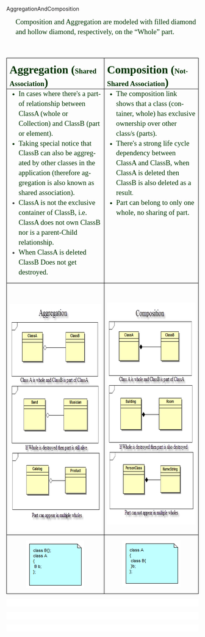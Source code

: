 AggregationAndComposition

<html>
<body lang=EN-IN style='tab-interval:36.0pt'>

<div class=WordSection1>

<p class=MsoNormal style='margin-top:0cm;margin-right:0cm;margin-bottom:0cm;
margin-left:18.0pt;margin-bottom:.0001pt;line-height:18.7pt'><span
style='font-size:14.0pt;font-family:"Times New Roman","serif";mso-fareast-font-family:
"Times New Roman";color:#003300;mso-fareast-language:EN-IN'>Composition and
Aggregation are modeled with filled diamond and hollow diamond, respectively,
on the “Whole” part.<u9:p></u9:p></span><o:p></o:p></p>

<p class=MsoNormal style='margin-bottom:0cm;margin-bottom:.0001pt;line-height:
18.7pt'><span style='font-size:14.0pt;font-family:"Times New Roman","serif";
mso-fareast-font-family:"Times New Roman";color:#003300;mso-fareast-language:
EN-IN'><u9:p>&nbsp;</u9:p></span><o:p></o:p></p>

<table class=MsoTableGrid border=1 cellspacing=0 cellpadding=0
 style='border-collapse:collapse;border:none;mso-border-alt:solid windowtext .5pt;
 mso-yfti-tbllook:1184;mso-padding-alt:0cm 5.4pt 0cm 5.4pt'>
 <tr style='mso-yfti-irow:0;mso-yfti-firstrow:yes'>
  <td width=529 valign=top style='width:396.5pt;border:solid windowtext 1.0pt;
  mso-border-alt:solid windowtext .5pt;padding:0cm 5.4pt 0cm 5.4pt'>
  <p class=MsoNormal style='margin-bottom:0cm;margin-bottom:.0001pt;mso-line-height-alt:
  18.7pt;orphans: auto;text-align:start;widows: auto;-webkit-text-stroke-width: 0px;
  word-spacing:0px'><b style='mso-bidi-font-weight:normal'><span
  style='font-size:22.0pt;font-family:"Times New Roman","serif";mso-fareast-font-family:
  "Times New Roman";color:#003300;mso-fareast-language:EN-IN'>Aggregation (</span></b><b
  style='mso-bidi-font-weight:normal'><span style='font-size:14.0pt;font-family:
  "Times New Roman","serif";mso-fareast-font-family:"Times New Roman";
  color:#003300;mso-fareast-language:EN-IN'>Shared Association</span></b><b
  style='mso-bidi-font-weight:normal'><span style='font-size:22.0pt;font-family:
  "Times New Roman","serif";mso-fareast-font-family:"Times New Roman";
  color:#003300;mso-fareast-language:EN-IN'>)</span></b></p>
  </td>
  <u9:p></u9:p>
  <td width=473 valign=top style='width:354.4pt;border:solid windowtext 1.0pt;
  border-left:none;mso-border-left-alt:solid windowtext .5pt;mso-border-alt:
  solid windowtext .5pt;padding:0cm 5.4pt 0cm 5.4pt'>
  <p class=MsoNormal style='margin-bottom:0cm;margin-bottom:.0001pt;mso-line-height-alt:
  18.7pt'><b style='mso-bidi-font-weight:normal'><span style='font-size:22.0pt;
  font-family:"Times New Roman","serif";mso-fareast-font-family:"Times New Roman";
  color:#003300;mso-fareast-language:EN-IN'>Composition (</span></b><b
  style='mso-bidi-font-weight:normal'><span style='font-size:14.0pt;font-family:
  "Times New Roman","serif";mso-fareast-font-family:"Times New Roman";
  color:#003300;mso-fareast-language:EN-IN'>Not-Shared Association</span></b><b
  style='mso-bidi-font-weight:normal'><span style='font-size:22.0pt;font-family:
  "Times New Roman","serif";mso-fareast-font-family:"Times New Roman";
  color:#003300;mso-fareast-language:EN-IN'>)</span></b></p>
  </td>
 </tr>
 <u9:p></u9:p>
 <tr style='mso-yfti-irow:1'>
  <td width=529 valign=top style='width:396.5pt;border:solid windowtext 1.0pt;
  border-top:none;mso-border-top-alt:solid windowtext .5pt;mso-border-alt:solid windowtext .5pt;
  padding:0cm 5.4pt 0cm 5.4pt'>
  <ul style='margin-top:0cm' type=disc>
   <li class=MsoNormal style='color:#003300;margin-bottom:0cm;margin-bottom:
       .0001pt;line-height:18.7pt;mso-list:l1 level1 lfo3;tab-stops:list 36.0pt'><span
       style='font-size:14.0pt;font-family:"Times New Roman","serif";
       mso-fareast-font-family:"Times New Roman";mso-fareast-language:EN-IN'>In
       cases where there's a part-of relationship between ClassA (whole or
       Collection) and ClassB (part or element).<u9:p></u9:p></span><o:p></o:p></li>
   <li class=MsoNormal style='color:#003300;margin-bottom:0cm;margin-bottom:
       .0001pt;line-height:18.7pt;mso-list:l1 level1 lfo3;tab-stops:list 36.0pt'><span
       style='font-size:14.0pt;font-family:"Times New Roman","serif";
       mso-fareast-font-family:"Times New Roman";mso-fareast-language:EN-IN'>Taking
       special notice that ClassB can also be aggregated by other classes in
       the application (therefore aggregation is also known as shared
       association).<u9:p></u9:p></span><o:p></o:p></li>
   <li class=MsoNormal style='color:#444444;margin-bottom:0cm;margin-bottom:
       .0001pt;line-height:18.7pt;mso-list:l1 level1 lfo3;tab-stops:list 36.0pt'><span
       style='font-size:14.0pt;font-family:"Times New Roman","serif";
       mso-fareast-font-family:"Times New Roman";color:#003300;mso-fareast-language:
       EN-IN'>ClassA is not the exclusive container of ClassB, i.e. ClassA does
       not own ClassB nor is a parent-Child relationship.</span><o:p></o:p></li>
   <u9:p></u9:p>
   <li class=MsoNormal style='color:#444444;margin-bottom:0cm;margin-bottom:
       .0001pt;line-height:18.7pt;mso-list:l1 level1 lfo3;tab-stops:list 36.0pt'><span
       style='font-size:14.0pt;font-family:"Times New Roman","serif";
       mso-fareast-font-family:"Times New Roman";color:#003300;mso-fareast-language:
       EN-IN'>When ClassA is deleted ClassB Does not get destroyed.</span><o:p></o:p></li>
  </ul>
  </td>
  <u9:p></u9:p>
  <td width=473 valign=top style='width:354.4pt;border-top:none;border-left:
  none;border-bottom:solid windowtext 1.0pt;border-right:solid windowtext 1.0pt;
  mso-border-top-alt:solid windowtext .5pt;mso-border-left-alt:solid windowtext .5pt;
  mso-border-alt:solid windowtext .5pt;padding:0cm 5.4pt 0cm 5.4pt'>
  <ul style='margin-top:0cm' type=disc>
   <li class=MsoNormal style='color:#003300;margin-bottom:0cm;margin-bottom:
       .0001pt;line-height:18.7pt;mso-list:l1 level1 lfo3;tab-stops:list 36.0pt'><span
       style='font-size:14.0pt;font-family:"Times New Roman","serif";
       mso-fareast-font-family:"Times New Roman";mso-fareast-language:EN-IN'>The
       composition link shows that a class (container, whole) has exclusive
       ownership over other class/s (parts).<u9:p></u9:p></span><o:p></o:p></li>
   <li class=MsoNormal style='color:#003300;margin-bottom:0cm;margin-bottom:
       .0001pt;line-height:18.7pt;mso-list:l1 level1 lfo3;tab-stops:list 36.0pt'><span
       style='font-size:14.0pt;font-family:"Times New Roman","serif";
       mso-fareast-font-family:"Times New Roman";mso-fareast-language:EN-IN'>There's
       a strong life cycle dependency between ClassA and ClassB, when ClassA is
       deleted then ClassB is also deleted as a result</span>.<u9:p></u9:p><o:p></o:p></li>
   <li class=MsoNormal style='color:#003300;margin-bottom:0cm;margin-bottom:
       .0001pt;line-height:18.7pt;mso-list:l1 level1 lfo3;tab-stops:list 36.0pt'><span
       style='font-size:14.0pt;font-family:"Times New Roman","serif";
       mso-fareast-font-family:"Times New Roman";mso-fareast-language:EN-IN'>Part
       can belong to only one whole, no sharing of part.<u9:p></u9:p></span><o:p></o:p></li>
  </ul>
  <p style='margin-left:18.0pt;mso-line-height-alt:13.5pt'><span
  style='font-size:14.0pt;color:#003300;mso-fareast-language:EN-US'><u9:p>&nbsp;</u9:p></span><span
  style='mso-fareast-language:EN-US'><o:p></o:p></span></p>
  </td>
 </tr>
 <tr style='mso-yfti-irow:2;height:477.05pt'>
  <td width=529 valign=top style='width:396.5pt;border:solid windowtext 1.0pt;
  border-top:none;mso-border-top-alt:solid windowtext .5pt;mso-border-alt:solid windowtext .5pt;
  padding:0cm 5.4pt 0cm 5.4pt;height:477.05pt'>
  <p class=MsoNormal align=center style='margin-bottom:0cm;margin-bottom:.0001pt;
  text-align:center;line-height:18.7pt'><span style='font-size:14.0pt;
  font-family:"Times New Roman","serif";mso-fareast-font-family:"Times New Roman";
  color:#003300;mso-fareast-language:EN-IN'><u9:p>&nbsp;</u9:p></span><o:p></o:p></p>
  <p class=MsoNormal align=center style='margin-bottom:0cm;margin-bottom:.0001pt;
  text-align:center;line-height:18.7pt'><u10:shapetype id="_x0000_t75" coordsize="21600,21600" u9:spt="75" u9:preferrelative="t" path="m@4@5l@4@11@9@11@9@5xe" filled="f" stroked="f"><u10:stroke joinstyle="miter"/><u10:formulas><u10:f eqn="if lineDrawn pixelLineWidth 0"/><u10:f eqn="sum @0 1 0"/><u10:f eqn="sum 0 0 @1"/><u10:f eqn="prod @2 1 2"/><u10:f eqn="prod @3 21600 pixelWidth"/><u10:f eqn="prod @3 21600 pixelHeight"/><u10:f eqn="sum @0 0 1"/><u10:f eqn="prod @6 1 2"/><u10:f eqn="prod @7 21600 pixelWidth"/><u10:f eqn="sum @8 21600 0"/><u10:f eqn="prod @7 21600 pixelHeight"/><u10:f eqn="sum @10 21600 0"/></u10:formulas><u10:path u9:extrusionok="f" gradientshapeok="t" u9:connecttype="rect"/><u9:lock u10:ext="edit" aspectratio="t"/></u10:shapetype><u10:shape id="Picture_x0020_1" u9:spid="_x0000_i1028" type="#_x0000_t75" style="width:284.25pt;height:447pt;visibility:visible;mso-wrap-style:square"><u10:imagedata src="Images/Aggregation-1.png" u9:title=""/></u10:shape><span
  style='mso-fareast-language:EN-IN;mso-no-proof:yes'><img width=379
  height=596 id="_x0000_i1028" src="Images/Aggregation-1.png"></span><o:p></o:p></p>
  </td>
  <td width=473 valign=top style='width:354.4pt;border-top:none;border-left:
  none;border-bottom:solid windowtext 1.0pt;border-right:solid windowtext 1.0pt;
  mso-border-top-alt:solid windowtext .5pt;mso-border-left-alt:solid windowtext .5pt;
  mso-border-alt:solid windowtext .5pt;padding:0cm 5.4pt 0cm 5.4pt;height:477.05pt'>
  <p style='mso-line-height-alt:13.5pt'><span style='font-size:14.0pt;
  color:#003300;mso-fareast-language:EN-US'><u9:p>&nbsp;</u9:p></span><span
  style='mso-fareast-language:EN-US'><o:p></o:p></span></p>
  <p style='line-height:13.5pt'><u10:shape id="Picture_x0020_5" u9:spid="_x0000_i1027" type="#_x0000_t75" style="width:285pt;&#13;&#10;   height:435pt;visibility:visible;mso-wrap-style:square"><u10:imagedata src="Images/Composition-1.png" u9:title=""/></u10:shape><span
  style='mso-no-proof:yes'><img width=380 height=580 id="_x0000_i1027"
  src="Images/Composition-1.png"></span><span style='mso-fareast-language:EN-US'><o:p></o:p></span></p>
  </td>
 </tr>
 <tr style='mso-yfti-irow:3;mso-yfti-lastrow:yes;height:98.35pt'>
  <td width=529 valign=top style='width:396.5pt;border:solid windowtext 1.0pt;
  border-top:none;mso-border-top-alt:solid windowtext .5pt;mso-border-alt:solid windowtext .5pt;
  padding:0cm 5.4pt 0cm 5.4pt;height:98.35pt'>
  <p class=MsoNormal align=center style='margin-bottom:0cm;margin-bottom:.0001pt;
  text-align:center;line-height:18.7pt'><u10:shape id="Picture_x0020_7" u9:spid="_x0000_i1026" type="#_x0000_t75" style="width:114pt;&#13;&#10;   height:93.75pt;visibility:visible;mso-wrap-style:square"><u10:imagedata src="Images/Aggregation-2.png" u9:title=""/></u10:shape><span
  style='mso-fareast-language:EN-IN;mso-no-proof:yes'><img width=152
  height=125 id="_x0000_i1026" src="Images/Aggregation-2.png"></span><o:p></o:p></p>
  </td>
  <td width=473 valign=top style='width:354.4pt;border-top:none;border-left:
  none;border-bottom:solid windowtext 1.0pt;border-right:solid windowtext 1.0pt;
  mso-border-top-alt:solid windowtext .5pt;mso-border-left-alt:solid windowtext .5pt;
  mso-border-alt:solid windowtext .5pt;padding:0cm 5.4pt 0cm 5.4pt;height:98.35pt'>
  <p align=center style='text-align:center;line-height:13.5pt'><u10:shape id="Picture_x0020_6" u9:spid="_x0000_i1025" type="#_x0000_t75" style="width:114.75pt;height:90.75pt;&#13;&#10;   visibility:visible;mso-wrap-style:square"><u10:imagedata src="Images/Composition-2.png" u9:title=""/></u10:shape><span
  style='mso-no-proof:yes'><img width=153 height=121 id="_x0000_i1025"
  src="Images/Composition-2.png"></span><span style='mso-fareast-language:EN-US'><o:p></o:p></span></p>
  </td>
 </tr>
</table>

<p style='line-height:13.5pt;background:white'><span style='font-size:10.0pt;
font-family:"Arial","sans-serif";color:#444444'><u9:p>&nbsp;</u9:p></span><o:p></o:p></p>

<p style='line-height:13.5pt;background:white'><span style='font-size:10.0pt;
font-family:"Arial","sans-serif";color:#444444'><u9:p>&nbsp;</u9:p></span><o:p></o:p></p>

<p style='line-height:13.5pt;background:white'><span style='font-size:10.0pt;
font-family:"Arial","sans-serif";color:#444444'><u9:p>&nbsp;</u9:p></span><o:p></o:p></p>

<p class=MsoNormal style='orphans: auto;text-align:start;widows: auto;
-webkit-text-stroke-width: 0px;word-spacing:0px'><u9:p>&nbsp;</u9:p></p>

</div>

</body>

</html>
